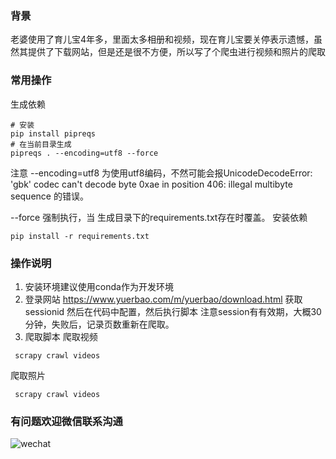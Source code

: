 ###

### 背景
老婆使用了育儿宝4年多，里面太多相册和视频，现在育儿宝要关停表示遗憾，虽然其提供了下载网站，但是还是很不方便，所以写了个爬虫进行视频和照片的爬取

### 常用操作
生成依赖
```
# 安装
pip install pipreqs
# 在当前目录生成
pipreqs . --encoding=utf8 --force
```
注意 --encoding=utf8 为使用utf8编码，不然可能会报UnicodeDecodeError: 'gbk' codec can't decode byte 0xae in position 406: illegal multibyte sequence 的错误。

--force 强制执行，当 生成目录下的requirements.txt存在时覆盖。
安装依赖
```
pip install -r requirements.txt
```
### 操作说明

1. 安装环境建议使用conda作为开发环境
2. 登录网站 https://www.yuerbao.com/m/yuerbao/download.html 获取sessionid 然后在代码中配置，然后执行脚本
注意session有有效期，大概30分钟，失败后，记录页数重新在爬取。
3. 爬取脚本
爬取视频
```
 scrapy crawl videos 
```
爬取照片
```
 scrapy crawl videos 
```


### 有问题欢迎微信联系沟通
![wechat](http://qiniu-xb-temp.xiazixun.com/WechatI.jpeg)